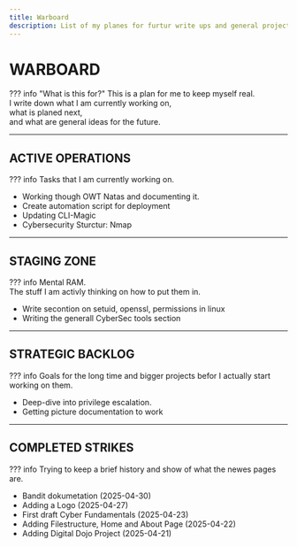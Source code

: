 ```yaml
---
title: Warboard
description: List of my planes for furtur write ups and general project ideas.  
---
```


# WARBOARD

??? info "What is this for?"
    This is a plan for me to keep myself real.  
    I write down what I am currently working on,  
    what is planed next,  
    and what are general ideas for the future.  

---
## ACTIVE OPERATIONS
??? info
    Tasks that I am currently working on.

- Working though OWT Natas and documenting it.
- Create automation script for deployment 
- Updating CLI-Magic
- Cybersecurity Sturctur: Nmap

---
## STAGING ZONE
??? info 
    Mental RAM.  
    The stuff I am activly thinking on how to put them in.  

- Write secontion on setuid, openssl, permissions in linux
- Writing the generall CyberSec tools section 

---
## STRATEGIC BACKLOG
??? info
    Goals for the long time and bigger projects befor I actually start working on them.  

- Deep-dive into privilege escalation.
- Getting picture documentation to work

---
## COMPLETED STRIKES
??? info
    Trying to keep a brief history and show of what the newes pages are.  

- Bandit dokumetation (2025-04-30)
- Adding a Logo (2025-04-27)
- First draft Cyber Fundamentals (2025-04-23)
- Adding Filestructure, Home and About Page (2025-04-22)
- Adding Digital Dojo Project (2025-04-21)